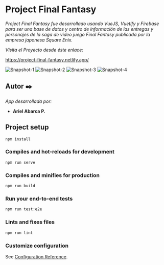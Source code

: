 # Project Final Fantasy


_Project Final Fantasy fue desarrollado usando VueJS, Vuetify y Firebase para ser una base de datos y centro de información de las entregas y personajes de la saga de video juego Final Fantasy publicada por la empresa japonesa Square Enix._


_Visita el Proyecto desde éste enlace:_

[https://project-final-fantasy.netlify.app/ ](https://project-final-fantasy.netlify.app/)

![Snapshot-1](https://i.ibb.co/vzpjMmy/ss1.png)
![Snapshot-2](https://i.ibb.co/DDLw8rL/ss2.png)
![Snapshot-3](https://i.ibb.co/NNqrSrV/ss3.png)
![Snapshot-4](https://i.ibb.co/FqYpXpF/ss4.png)

## Autor ✒️

_App desarrollada por:_

* **Ariel Abarca P.**  




## Project setup
```
npm install
```

### Compiles and hot-reloads for development
```
npm run serve
```

### Compiles and minifies for production
```
npm run build
```

### Run your end-to-end tests
```
npm run test:e2e
```

### Lints and fixes files
```
npm run lint
```

### Customize configuration
See [Configuration Reference](https://cli.vuejs.org/config/).

